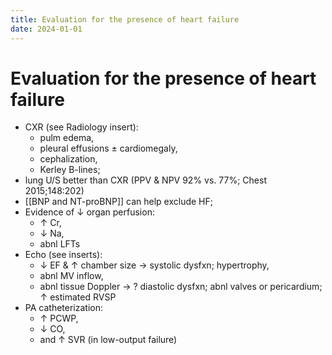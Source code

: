 ```yaml
---
title: Evaluation for the presence of heart failure
date: 2024-01-01
---
```


# Evaluation for the presence of heart failure

- CXR (see Radiology insert):
  - pulm edema,
  - pleural effusions ± cardiomegaly,
  - cephalization,
  - Kerley B-lines;
- lung U/S better than CXR (PPV & NPV 92% vs. 77%; Chest 2015;148:202)
- [[BNP and NT-proBNP]] can help exclude HF;
- Evidence of ↓ organ perfusion:
  - ↑ Cr,
  - ↓ Na,
  - abnl LFTs
- Echo (see inserts):
  - ↓ EF & ↑ chamber size → systolic dysfxn; hypertrophy,
  - abnl MV inflow,
  - abnl tissue Doppler → ? diastolic dysfxn; abnl valves or pericardium; ↑ estimated RVSP
- PA catheterization:
  - ↑ PCWP,
  - ↓ CO,
  - and ↑ SVR (in low-output failure)
